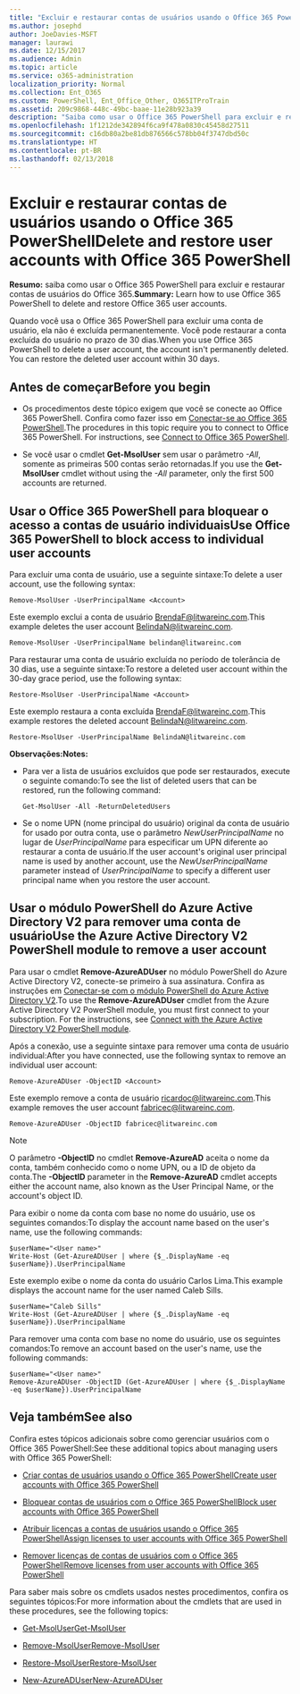 ```yaml
---
title: "Excluir e restaurar contas de usuários usando o Office 365 PowerShell"
ms.author: josephd
author: JoeDavies-MSFT
manager: laurawi
ms.date: 12/15/2017
ms.audience: Admin
ms.topic: article
ms.service: o365-administration
localization_priority: Normal
ms.collection: Ent_O365
ms.custom: PowerShell, Ent_Office_Other, O365ITProTrain
ms.assetid: 209c9868-448c-49bc-baae-11e28b923a39
description: "Saiba como usar o Office 365 PowerShell para excluir e restaurar contas de usuários do Office 365."
ms.openlocfilehash: 1f1212de342894f6ca9f478a0830c45458d27511
ms.sourcegitcommit: c16db80a2be81db876566c578bb04f3747dbd50c
ms.translationtype: HT
ms.contentlocale: pt-BR
ms.lasthandoff: 02/13/2018
---
```

# <a name="delete-and-restore-user-accounts-with-office-365-powershell"></a><span data-ttu-id="9e609-103">Excluir e restaurar contas de usuários usando o Office 365 PowerShell</span><span class="sxs-lookup"><span data-stu-id="9e609-103">Delete and restore user accounts with Office 365 PowerShell</span></span>

<span data-ttu-id="9e609-104">**Resumo:** saiba como usar o Office 365 PowerShell para excluir e restaurar contas de usuários do Office 365.</span><span class="sxs-lookup"><span data-stu-id="9e609-104">**Summary:**  Learn how to use Office 365 PowerShell to delete and restore Office 365 user accounts.</span></span>
  
<span data-ttu-id="9e609-p101">Quando você usa o Office 365 PowerShell para excluir uma conta de usuário, ela não é excluída permanentemente. Você pode restaurar a conta excluída do usuário no prazo de 30 dias.</span><span class="sxs-lookup"><span data-stu-id="9e609-p101">When you use Office 365 PowerShell to delete a user account, the account isn't permanently deleted. You can restore the deleted user account within 30 days.</span></span>
  
## <a name="before-you-begin"></a><span data-ttu-id="9e609-107">Antes de começar</span><span class="sxs-lookup"><span data-stu-id="9e609-107">Before you begin</span></span>

- <span data-ttu-id="9e609-p102">Os procedimentos deste tópico exigem que você se conecte ao Office 365 PowerShell. Confira como fazer isso em [Conectar-se ao Office 365 PowerShell](connect-to-office-365-powershell.md).</span><span class="sxs-lookup"><span data-stu-id="9e609-p102">The procedures in this topic require you to connect to Office 365 PowerShell. For instructions, see [Connect to Office 365 PowerShell](connect-to-office-365-powershell.md).</span></span>
    
- <span data-ttu-id="9e609-110">Se você usar o cmdlet **Get-MsolUser** sem usar o parâmetro _-All_, somente as primeiras 500 contas serão retornadas.</span><span class="sxs-lookup"><span data-stu-id="9e609-110">If you use the **Get-MsolUser** cmdlet without using the _-All_ parameter, only the first 500 accounts are returned.</span></span>
    
## <a name="use-office-365-powershell-to-block-access-to-individual-user-accounts"></a><span data-ttu-id="9e609-111">Usar o Office 365 PowerShell para bloquear o acesso a contas de usuário individuais</span><span class="sxs-lookup"><span data-stu-id="9e609-111">Use Office 365 PowerShell to block access to individual user accounts</span></span>
<span data-ttu-id="9e609-112"><a name="ShortVersion"> </a></span><span class="sxs-lookup"><span data-stu-id="9e609-112"><a name="ShortVersion"> </a></span></span>

<span data-ttu-id="9e609-113">Para excluir uma conta de usuário, use a seguinte sintaxe:</span><span class="sxs-lookup"><span data-stu-id="9e609-113">To delete a user account, use the following syntax:</span></span>
  
```
Remove-MsolUser -UserPrincipalName <Account>
```

<span data-ttu-id="9e609-114">Este exemplo exclui a conta de usuário BrendaF@litwareinc.com.</span><span class="sxs-lookup"><span data-stu-id="9e609-114">This example deletes the user account BelindaN@litwareinc.com.</span></span>
  
```
Remove-MsolUser -UserPrincipalName belindan@litwareinc.com
```

<span data-ttu-id="9e609-115">Para restaurar uma conta de usuário excluída no período de tolerância de 30 dias, use a seguinte sintaxe:</span><span class="sxs-lookup"><span data-stu-id="9e609-115">To restore a deleted user account within the 30-day grace period, use the following syntax:</span></span>
  
```
Restore-MsolUser -UserPrincipalName <Account>
```

<span data-ttu-id="9e609-116">Este exemplo restaura a conta excluída BrendaF@litwareinc.com.</span><span class="sxs-lookup"><span data-stu-id="9e609-116">This example restores the deleted account BelindaN@litwareinc.com.</span></span>
  
```
Restore-MsolUser -UserPrincipalName BelindaN@litwareinc.com
```

 <span data-ttu-id="9e609-117">**Observações:**</span><span class="sxs-lookup"><span data-stu-id="9e609-117">**Notes:**</span></span>
  
- <span data-ttu-id="9e609-118">Para ver a lista de usuários excluídos que pode ser restaurados, execute o seguinte comando:</span><span class="sxs-lookup"><span data-stu-id="9e609-118">To see the list of deleted users that can be restored, run the following command:</span></span>
    
  ```
  Get-MsolUser -All -ReturnDeletedUsers
  ```

- <span data-ttu-id="9e609-119">Se o nome UPN (nome principal do usuário) original da conta de usuário for usado por outra conta, use o parâmetro  _NewUserPrincipalName_ no lugar de _UserPrincipalName_ para especificar um UPN diferente ao restaurar a conta de usuário.</span><span class="sxs-lookup"><span data-stu-id="9e609-119">If the user account's original user principal name is used by another account, use the  _NewUserPrincipalName_ parameter instead of _UserPrincipalName_ to specify a different user principal name when you restore the user account.</span></span>
    
## <a name="use-the-azure-active-directory-v2-powershell-module-to-remove-a-user-account"></a><span data-ttu-id="9e609-120">Usar o módulo PowerShell do Azure Active Directory V2 para remover uma conta de usuário</span><span class="sxs-lookup"><span data-stu-id="9e609-120">Use the Azure Active Directory V2 PowerShell module to remove a user account</span></span>
<span data-ttu-id="9e609-121"><a name="ShortVersion"> </a></span><span class="sxs-lookup"><span data-stu-id="9e609-121"><a name="ShortVersion"> </a></span></span>

<span data-ttu-id="9e609-p103">Para usar o cmdlet **Remove-AzureADUser** no módulo PowerShell do Azure Active Directory V2, conecte-se primeiro à sua assinatura. Confira as instruções em [Conectar-se com o módulo PowerShell do Azure Active Directory V2](https://go.microsoft.com/fwlink/?linkid=842218).</span><span class="sxs-lookup"><span data-stu-id="9e609-p103">To use the **Remove-AzureADUser** cmdlet from the Azure Active Directory V2 PowerShell module, you must first connect to your subscription. For the instructions, see [Connect with the Azure Active Directory V2 PowerShell module](https://go.microsoft.com/fwlink/?linkid=842218).</span></span>
  
<span data-ttu-id="9e609-124">Após a conexão, use a seguinte sintaxe para remover uma conta de usuário individual:</span><span class="sxs-lookup"><span data-stu-id="9e609-124">After you have connected, use the following syntax to remove an individual user account:</span></span>
  
```
Remove-AzureADUser -ObjectID <Account>
```

<span data-ttu-id="9e609-125">Este exemplo remove a conta de usuário ricardoc@litwareinc.com.</span><span class="sxs-lookup"><span data-stu-id="9e609-125">This example removes the user account fabricec@litwareinc.com.</span></span>
  
```
Remove-AzureADUser -ObjectID fabricec@litwareinc.com
```

> [!NOTE]
> <span data-ttu-id="9e609-126">O parâmetro **-ObjectID** no cmdlet **Remove-AzureAD** aceita o nome da conta, também conhecido como o nome UPN, ou a ID de objeto da conta.</span><span class="sxs-lookup"><span data-stu-id="9e609-126">The **-ObjectID** parameter in the **Remove-AzureAD** cmdlet accepts either the account name, also known as the User Principal Name, or the account's object ID.</span></span>
  
<span data-ttu-id="9e609-127">Para exibir o nome da conta com base no nome do usuário, use os seguintes comandos:</span><span class="sxs-lookup"><span data-stu-id="9e609-127">To display the account name based on the user's name, use the following commands:</span></span>
  
```
$userName="<User name>"
Write-Host (Get-AzureADUser | where {$_.DisplayName -eq $userName}).UserPrincipalName
```

<span data-ttu-id="9e609-128">Este exemplo exibe o nome da conta do usuário Carlos Lima.</span><span class="sxs-lookup"><span data-stu-id="9e609-128">This example displays the account name for the user named Caleb Sills.</span></span>
  
```
$userName="Caleb Sills"
Write-Host (Get-AzureADUser | where {$_.DisplayName -eq $userName}).UserPrincipalName
```

<span data-ttu-id="9e609-129">Para remover uma conta com base no nome do usuário, use os seguintes comandos:</span><span class="sxs-lookup"><span data-stu-id="9e609-129">To remove an account based on the user's name, use the following commands:</span></span>
  
```
$userName="<User name>"
Remove-AzureADUser -ObjectID (Get-AzureADUser | where {$_.DisplayName -eq $userName}).UserPrincipalName
```

## <a name="see-also"></a><span data-ttu-id="9e609-130">Veja também</span><span class="sxs-lookup"><span data-stu-id="9e609-130">See also</span></span>
<span data-ttu-id="9e609-131"><a name="SeeAlso"> </a></span><span class="sxs-lookup"><span data-stu-id="9e609-131"><a name="SeeAlso"> </a></span></span>

<span data-ttu-id="9e609-132">Confira estes tópicos adicionais sobre como gerenciar usuários com o Office 365 PowerShell:</span><span class="sxs-lookup"><span data-stu-id="9e609-132">See these additional topics about managing users with Office 365 PowerShell:</span></span>
  
- [<span data-ttu-id="9e609-133">Criar contas de usuários usando o Office 365 PowerShell</span><span class="sxs-lookup"><span data-stu-id="9e609-133">Create user accounts with Office 365 PowerShell</span></span>](create-user-accounts-with-office-365-powershell.md)
    
- [<span data-ttu-id="9e609-134">Bloquear contas de usuários com o Office 365 PowerShell</span><span class="sxs-lookup"><span data-stu-id="9e609-134">Block user accounts with Office 365 PowerShell</span></span>](block-user-accounts-with-office-365-powershell.md)
    
- [<span data-ttu-id="9e609-135">Atribuir licenças a contas de usuários usando o Office 365 PowerShell</span><span class="sxs-lookup"><span data-stu-id="9e609-135">Assign licenses to user accounts with Office 365 PowerShell</span></span>](assign-licenses-to-user-accounts-with-office-365-powershell.md)
    
- [<span data-ttu-id="9e609-136">Remover licenças de contas de usuários com o Office 365 PowerShell</span><span class="sxs-lookup"><span data-stu-id="9e609-136">Remove licenses from user accounts with Office 365 PowerShell</span></span>](remove-licenses-from-user-accounts-with-office-365-powershell.md)
    
<span data-ttu-id="9e609-137">Para saber mais sobre os cmdlets usados nestes procedimentos, confira os seguintes tópicos:</span><span class="sxs-lookup"><span data-stu-id="9e609-137">For more information about the cmdlets that are used in these procedures, see the following topics:</span></span>
  
- [<span data-ttu-id="9e609-138">Get-MsolUser</span><span class="sxs-lookup"><span data-stu-id="9e609-138">Get-MsolUser</span></span>](https://go.microsoft.com/fwlink/p/?LinkId=691543)
    
- [<span data-ttu-id="9e609-139">Remove-MsolUser</span><span class="sxs-lookup"><span data-stu-id="9e609-139">Remove-MsolUser</span></span>](https://go.microsoft.com/fwlink/p/?LinkId=691636)
    
- [<span data-ttu-id="9e609-140">Restore-MsolUser</span><span class="sxs-lookup"><span data-stu-id="9e609-140">Restore-MsolUser</span></span>](https://go.microsoft.com/fwlink/p/?LinkId=691637)
    
- [<span data-ttu-id="9e609-141">New-AzureADUser</span><span class="sxs-lookup"><span data-stu-id="9e609-141">New-AzureADUser</span></span>](https://docs.microsoft.com/powershell/module/azuread/new-azureaduser?view=azureadps-2.0)
    

